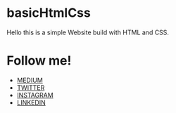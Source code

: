 # basicHtmlCss

Hello this is a simple Website build with HTML and CSS.


# Follow me!

  - [MEDIUM](https://chansosemar.medium.com/membuat-basic-website-dengan-menggunakan-html-dan-css-3076b5f820b4)  
  - [TWITTER](https://twitter.com/chansomartini)
  - [INSTAGRAM](https://instagram.com/chansomartini)
  - [LINKEDIN](https://www.linkedin.com/in/chansosemar/)
